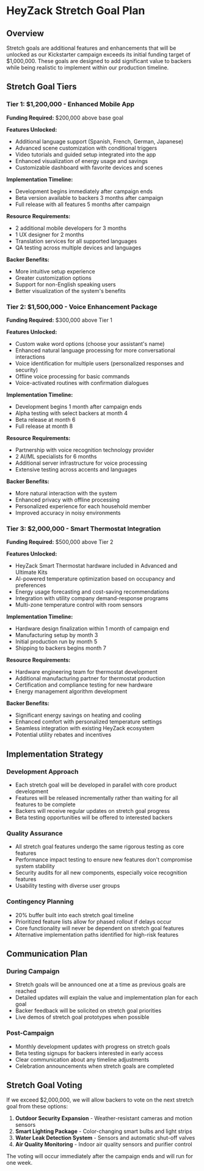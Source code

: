 # HeyZack Stretch Goal Plan

## Overview

Stretch goals are additional features and enhancements that will be unlocked as our Kickstarter campaign exceeds its initial funding target of $1,000,000. These goals are designed to add significant value to backers while being realistic to implement within our production timeline.

## Stretch Goal Tiers

### Tier 1: $1,200,000 - Enhanced Mobile App

**Funding Required:** $200,000 above base goal

**Features Unlocked:**
- Additional language support (Spanish, French, German, Japanese)
- Advanced scene customization with conditional triggers
- Video tutorials and guided setup integrated into the app
- Enhanced visualization of energy usage and savings
- Customizable dashboard with favorite devices and scenes

**Implementation Timeline:**
- Development begins immediately after campaign ends
- Beta version available to backers 3 months after campaign
- Full release with all features 5 months after campaign

**Resource Requirements:**
- 2 additional mobile developers for 3 months
- 1 UX designer for 2 months
- Translation services for all supported languages
- QA testing across multiple devices and languages

**Backer Benefits:**
- More intuitive setup experience
- Greater customization options
- Support for non-English speaking users
- Better visualization of the system's benefits

### Tier 2: $1,500,000 - Voice Enhancement Package

**Funding Required:** $300,000 above Tier 1

**Features Unlocked:**
- Custom wake word options (choose your assistant's name)
- Enhanced natural language processing for more conversational interactions
- Voice identification for multiple users (personalized responses and security)
- Offline voice processing for basic commands
- Voice-activated routines with confirmation dialogues

**Implementation Timeline:**
- Development begins 1 month after campaign ends
- Alpha testing with select backers at month 4
- Beta release at month 6
- Full release at month 8

**Resource Requirements:**
- Partnership with voice recognition technology provider
- 2 AI/ML specialists for 6 months
- Additional server infrastructure for voice processing
- Extensive testing across accents and languages

**Backer Benefits:**
- More natural interaction with the system
- Enhanced privacy with offline processing
- Personalized experience for each household member
- Improved accuracy in noisy environments

### Tier 3: $2,000,000 - Smart Thermostat Integration

**Funding Required:** $500,000 above Tier 2

**Features Unlocked:**
- HeyZack Smart Thermostat hardware included in Advanced and Ultimate Kits
- AI-powered temperature optimization based on occupancy and preferences
- Energy usage forecasting and cost-saving recommendations
- Integration with utility company demand-response programs
- Multi-zone temperature control with room sensors

**Implementation Timeline:**
- Hardware design finalization within 1 month of campaign end
- Manufacturing setup by month 3
- Initial production run by month 5
- Shipping to backers begins month 7

**Resource Requirements:**
- Hardware engineering team for thermostat development
- Additional manufacturing partner for thermostat production
- Certification and compliance testing for new hardware
- Energy management algorithm development

**Backer Benefits:**
- Significant energy savings on heating and cooling
- Enhanced comfort with personalized temperature settings
- Seamless integration with existing HeyZack ecosystem
- Potential utility rebates and incentives

## Implementation Strategy

### Development Approach
- Each stretch goal will be developed in parallel with core product development
- Features will be released incrementally rather than waiting for all features to be complete
- Backers will receive regular updates on stretch goal progress
- Beta testing opportunities will be offered to interested backers

### Quality Assurance
- All stretch goal features undergo the same rigorous testing as core features
- Performance impact testing to ensure new features don't compromise system stability
- Security audits for all new components, especially voice recognition features
- Usability testing with diverse user groups

### Contingency Planning
- 20% buffer built into each stretch goal timeline
- Prioritized feature lists allow for phased rollout if delays occur
- Core functionality will never be dependent on stretch goal features
- Alternative implementation paths identified for high-risk features

## Communication Plan

### During Campaign
- Stretch goals will be announced one at a time as previous goals are reached
- Detailed updates will explain the value and implementation plan for each goal
- Backer feedback will be solicited on stretch goal priorities
- Live demos of stretch goal prototypes when possible

### Post-Campaign
- Monthly development updates with progress on stretch goals
- Beta testing signups for backers interested in early access
- Clear communication about any timeline adjustments
- Celebration announcements when stretch goals are completed

## Stretch Goal Voting

If we exceed $2,000,000, we will allow backers to vote on the next stretch goal from these options:

1. **Outdoor Security Expansion** - Weather-resistant cameras and motion sensors
2. **Smart Lighting Package** - Color-changing smart bulbs and light strips
3. **Water Leak Detection System** - Sensors and automatic shut-off valves
4. **Air Quality Monitoring** - Indoor air quality sensors and purifier control

The voting will occur immediately after the campaign ends and will run for one week.
